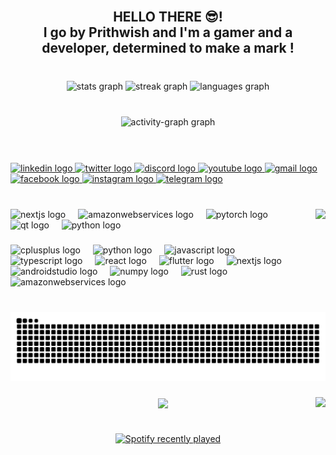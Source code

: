 <br clear="both">

<h2 align="center">HELLO THERE 😎!<br>I go by Prithwish and I'm a gamer and a developer, determined to make a mark !</h2>

###

<br clear="both">

<div align="center">
  <img src="https://github-readme-stats.vercel.app/api?username=LORDPRITHWISH&hide_title=false&hide_rank=false&show_icons=true&include_all_commits=true&count_private=true&disable_animations=false&theme=radical&locale=en&hide_border=true&custom_title=My%20Being" height="160" alt="stats graph"  />
  <img src="https://streak-stats.demolab.com?user=LORDPRITHWISH&locale=en&mode=daily&theme=radical&hide_border=true&border_radius=5" height="160" alt="streak graph"  />
  <img src="https://github-readme-stats.vercel.app/api/top-langs?username=LORDPRITHWISH&locale=en&hide_title=false&layout=compact&card_width=320&langs_count=5&theme=radical&hide_border=true&custom_title=Fueled%20By" height="200" alt="languages graph"  />
</div>
<br clear="both">

###

<div align="center">
  <img src="https://github-readme-activity-graph.vercel.app/graph?username=LORDPRITHWISH&radius=16&theme=redical&area=true&order=5&custom_title=My%20Radicality" height="200" alt="activity-graph graph"  />
</div>

###
<br clear="both">

<br clear="both">

<div align="left">
  <a href="https://www.linkedin.com/in/prithwishchakraborty05/" target="_blank">
    <img src="https://raw.githubusercontent.com/maurodesouza/profile-readme-generator/master/src/assets/icons/social/linkedin/default.svg" width="49" height="35" alt="linkedin logo"  />
  </a>
  <a href="https://x.com/PRITHWISHX" target="_blank">
    <img src="https://raw.githubusercontent.com/maurodesouza/profile-readme-generator/master/src/assets/icons/social/twitter/default.svg" width="49" height="35" alt="twitter logo"  />
  </a>
  <a href="http://discordapp.com/users/prithwish.ck" target="_blank">
    <img src="https://raw.githubusercontent.com/maurodesouza/profile-readme-generator/master/src/assets/icons/social/discord/default.svg" width="49" height="35" alt="discord logo"  />
  </a>
  <a href="https://www.youtube.com/@darkhevenscall" target="_blank">
    <img src="https://raw.githubusercontent.com/maurodesouza/profile-readme-generator/master/src/assets/icons/social/youtube/default.svg" width="49" height="35" alt="youtube logo"  />
  </a>
  <a href="https://mail.google.com/mail/u/0/?fs=1&tf=cm&source=mailto&to=prithwishchakraborty05@gmail.com" target="_blank">
    <img src="https://raw.githubusercontent.com/maurodesouza/profile-readme-generator/master/src/assets/icons/social/gmail/default.svg" width="49" height="35" alt="gmail logo"  />
  </a>
  <a href="https://www.facebook.com/profile.php?id=100053508255608" target="_blank">
    <img src="https://raw.githubusercontent.com/maurodesouza/profile-readme-generator/master/src/assets/icons/social/facebook/default.svg" width="49" height="35" alt="facebook logo"  />
  </a>
  <a href="https://www.instagram.com/darknight999z/" target="_blank">
    <img src="https://raw.githubusercontent.com/maurodesouza/profile-readme-generator/master/src/assets/icons/social/instagram/default.svg" width="49" height="35" alt="instagram logo"  />
  </a>
  <a href="https://t.me/+5Mfms8TBKhcyN2M9" target="_blank">
    <img src="https://raw.githubusercontent.com/maurodesouza/profile-readme-generator/master/src/assets/icons/social/telegram/default.svg" width="49" height="35" alt="telegram logo"  />
  </a>
</div>

###

###
<br clear="both">

<img align="right" height="150" src="https://i.postimg.cc/xTt96BX4/83764466scifi-animated-gif-8.gif"  />

<div align="left">
  <img src="https://img.shields.io/badge/Next.js-000000?logo=nextdotjs&logoColor=white&style=for-the-badge" height="34" alt="nextjs logo"  />
  <img width="12" />
  <img src="https://img.shields.io/badge/Amazon AWS-232F3E?logo=amazonaws&logoColor=white&style=for-the-badge" height="34" alt="amazonwebservices logo"  />
  <img width="12" />
  <img src="https://img.shields.io/badge/PyTorch-EE4C2C?logo=pytorch&logoColor=white&style=for-the-badge" height="34" alt="pytorch logo"  />
  <img width="12" />
  <img src="https://img.shields.io/badge/Qt-41CD52?logo=qt&logoColor=black&style=for-the-badge" height="34" alt="qt logo"  />
  <img width="12" />
  <img src="https://img.shields.io/badge/Python-3776AB?logo=python&logoColor=white&style=for-the-badge" height="34" alt="python logo"  />
</div>


###

<div align="left">
  <img src="https://cdn.jsdelivr.net/gh/devicons/devicon/icons/cplusplus/cplusplus-original.svg" height="30" alt="cplusplus logo"  />
  <img width="12" />
  <img src="https://cdn.jsdelivr.net/gh/devicons/devicon/icons/python/python-original.svg" height="30" alt="python logo"  />
  <img width="12" />
  <img src="https://cdn.jsdelivr.net/gh/devicons/devicon/icons/javascript/javascript-original.svg" height="30" alt="javascript logo"  />
  <img width="12" />
  <img src="https://cdn.jsdelivr.net/gh/devicons/devicon/icons/typescript/typescript-plain.svg" height="30" alt="typescript logo"  />
  <img width="12" />
  <img src="https://cdn.jsdelivr.net/gh/devicons/devicon/icons/react/react-original.svg" height="30" alt="react logo"  />
  <img width="12" />
  <img src="https://cdn.jsdelivr.net/gh/devicons/devicon/icons/flutter/flutter-original.svg" height="30" alt="flutter logo"  />
  <img width="12" />
  <img src="https://cdn.jsdelivr.net/gh/devicons/devicon/icons/nextjs/nextjs-original.svg" height="30" alt="nextjs logo"  />
  <img width="12" />
  <img src="https://cdn.jsdelivr.net/gh/devicons/devicon/icons/androidstudio/androidstudio-original.svg" height="30" alt="androidstudio logo"  />
  <img width="12" />
  <img src="https://cdn.jsdelivr.net/gh/devicons/devicon/icons/numpy/numpy-original.svg" height="30" alt="numpy logo"  />
  <img width="12" />
  <img src="https://cdn.jsdelivr.net/gh/devicons/devicon/icons/rust/rust-original.svg" height="30" alt="rust logo"  />
  <img width="12" />
  <img src="https://cdn.jsdelivr.net/gh/devicons/devicon/icons/amazonwebservices/amazonwebservices-plain-wordmark.svg" height="30" alt="amazonwebservices logo"  />
</div>

###

<br clear="both">

<img src="https://raw.githubusercontent.com/LORDPRITHWISH/LORDPRITHWISH/output/github-contribution-grid-snake-dark.svg?palette=github-dark" alt="Snake animation" />

###

<div align="center">
  <img align="center" src="https://profile-counter.glitch.me/LORDPRITHWISH/count.svg?"  />
  
  <img align="right" src="https://visitor-badge.laobi.icu/badge?page_id=LORDPRITHWISH.LORDPRITHWISH&"  />
</div>

###

<br clear="both">

<div align="center">
  <a href="https://open.spotify.com/user/6k3kfk6b64re2onb2d8pa9cfo">
    <img src="https://spotify-recently-played-readme.vercel.app/api?user=6k3kfk6b64re2onb2d8pa9cfo&count=5&unique=true" alt="Spotify recently played"  />
  </a>
</div>

###
